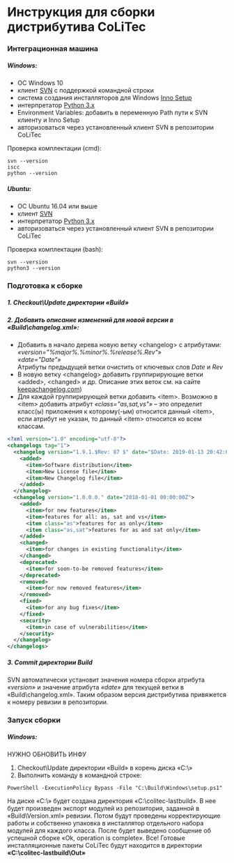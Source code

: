 # Инструкция для сборки дистрибутива CoLiTec

### Интеграционная машина

##### Windows:
- ОС Windows 10
- клиент [SVN](https://tortoisesvn.net) с поддержкой командной строки
- система создания инсталляторов для Windows [Inno Setup](http://www.jrsoftware.org/isdl.php#stable)
- интерпретатор [Python 3.x](https://www.python.org)
- Environment Variables: добавить в переменную Path пути к SVN клиенту и Inno Setup
- авторизоваться через установленный клиент SVN в репозитории CoLiTec

Проверка комплектации (cmd):
```
svn --version
iscc
python --version
```

##### Ubuntu:
- ОС Ubuntu 16.04 или выше
- клиент [SVN](https://subversion.apache.org)
- интерпретатор [Python 3.x](https://www.python.org)
- авторизоваться через установленный клиент SVN в репозитории CoLiTec

Проверка комплектации (bash):
```
svn --version
python3 --version
```

### Подготовка к сборке

##### 1. Checkout\Update директории «Build»

##### 2. Добавить описание изменений для новой версии в «Build\changelog.xml»:
- Добавить в начало дерева новую ветку \<changelog\> с атрибутами:<br/>
*«version="%major%.%minor%.%release%.$Rev$"»*<br/>
*«date="$Date$"»*<br/>
Атрибуты предыдущей ветки очистить от ключевых слов *$Date$* и *$Rev$*
- В новую ветку \<changelog\> добавить группирирующие ветки \<added\>, \<changed\> и др. Описание этих веток см. на сайте [keepachangelog.com](https://keepachangelog.com))
- Для каждой группирирующей ветки добавить \<item\>. Возможно в \<item\> добавить атрибут *«class="as,sat,vs"»* – это  определит класс(ы) приложения к которому(-ым) относится данный \<item\>, если атрибут не указан, то данный \<item\> относится ко всем классам.
```xml
<?xml version="1.0" encoding="utf-8"?>
<changelogs tag="1">
  <changelog version="1.9.1.$Rev: 87 $" date="$Date: 2019-01-13 20:42:08Z $">
    <added>
      <item>Software distribution</item>
      <item>New License file</item>
      <item>New Changelog file</item>
    </added> 
  </changelog>
  <changelog version="1.0.0.0." date="2018-01-01 00:00:00Z">
    <added>
      <item>for new features</item>
      <item>features for all: as, sat and vs</item>
      <item class="as">features for as only</item>
      <item class="as,sat">features for as and sat only</item>
    </added>   
    <changed>
      <item>for changes in existing functionality</item>
    </changed> 
    <deprecated>
      <item>for soon-to-be removed features</item>
    </deprecated>   
    <removed>
      <item>for now removed features</item>
    </removed>
    <fixed>
      <item>for any bug fixes</item>
    </fixed> 
    <security>
      <item>in case of vulnerabilities</item>
    </security>   
  </changelog>
</changelogs>
```
##### 3. Commit директории Build
SVN автоматически установит значения номера сборки атрибута *«version»* и значение атрибута *«date»* для текущей ветки в «Build\changelog.xml». Таким образом версия дистрибутива привяжется к номеру ревизии в репозитории.

### Запуск сборки

##### Windows:
НУЖНО ОБНОВИТЬ ИНФУ
1. Checkout\Update директории «Build» в корень диска «С:\»
2. Выполнить команду в командной строке:
```posh
PowerShell -ExecutionPolicy Bypass -File "C:\Build\Windows\setup.ps1"
```
На диске «C:\» будет создана директория «C:\colitec-lastbuild». В нее будет произведен экспорт модулей из репозитория, заданной в «Build\Version.xml» ревизии. Потом будут проведены корректирующие работы и собственно упаковка в инсталлятор отдельного набора модулей для каждого класса. После будет выведено сообщение об успешной сборке «Ok, operation is complete». Все! Готовые инсталляционные пакеты CoLiTec будут находится в директории **«С:\colitec-lastbuild\Out»**
